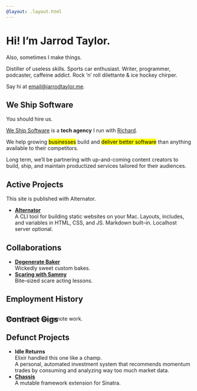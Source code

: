 ```yaml
---
@layout: .layout.html
---
```

# Hi! I’m Jarrod Taylor.

<aside>Also, sometimes I make things.</aside>

<p class="lede">
  Distiller of useless skills. Sports car enthusiast. Writer, programmer, podcaster,
  caffeine addict. Rock ’n’ roll dilettante & ice hockey chirper.
</p>

Say hi at [email@jarrodtaylor.me](mailto:email@jarrodtaylor.me).

## We Ship Software

<aside>You should hire us.</aside>

[We Ship Software](https://weshipsoftware.com) is a **tech agency** I run with
[Richard](https://richard.is).

We help growing <mark>businesses</mark> build and <mark>deliver better software</mark> than anything available
to their competitors.

Long term, we’ll be partnering with up-and-coming content creators to build, ship, and
maintain productized services tailored for their audiences.

## Active Projects

<aside>This site is published with Alternator.</aside>

- [**Alternator**](https://alternator.sh)<br />
  A CLI tool for building static websites on your Mac. Layouts, includes, and
  variables in HTML, CSS, and JS. Markdown built–in. Localhost server optional.

## Collaborations

- [**Degenerate Baker**](https://degeneratebaker.com)<br />
  Wickedly sweet custom bakes.
- [**Scaring with Sammy**](https://scaringwithsammy.com)<br />
  Bite–sized scare acting lessons.

## Employment History

<!-- @include .readme/employment-history/maris.html -->
<!-- @include .readme/employment-history/bequick.html -->
<!-- @include .readme/employment-history/mcna.html -->
<!-- @include .readme/employment-history/web-dev.html -->
<!-- @include .readme/employment-history/screen-sized.html -->
<!-- @include .readme/employment-history/city-slicking.html -->
<!-- @include .readme/employment-history/front-porch.html -->
<!-- @include .readme/employment-history/ekwipper.html -->
<!-- @include .readme/employment-history/web-designer.html -->

## Contract Gigs

<aside style="margin-top: -2.5rem;">Most of these are remote work.</aside>

<!-- @include .readme/contract-gigs/outlier.html -->
<!-- @include .readme/contract-gigs/fidelity.html -->
<!-- @include .readme/contract-gigs/prism.html -->
<!-- @include .readme/contract-gigs/landrum.html -->
<!-- @include .readme/contract-gigs/paychex.html -->
<!-- @include .readme/contract-gigs/idexx.html -->
<!-- @include .readme/contract-gigs/chewy.html -->
<!-- @include .readme/contract-gigs/syrinx.html -->
<!-- @include .readme/contract-gigs/tg2.html -->
<!-- @include .readme/contract-gigs/see-yourself-health.html -->
<!-- @include .readme/contract-gigs/sefas.html -->
<!-- @include .readme/contract-gigs/octoscope.html -->
<!-- @include .readme/contract-gigs/iron-mountain.html -->
<!-- @include .readme/contract-gigs/torch-metrics.html -->
<!-- @include .readme/contract-gigs/crowd-lending.html -->
<!-- @include .readme/contract-gigs/baupost.html -->
<!-- @include .readme/contract-gigs/cloudhealth.html -->
<!-- @include .readme/contract-gigs/tsd.html -->
<!-- @include .readme/contract-gigs/mirion.html -->
<!-- @include .readme/contract-gigs/smartbear.html -->
<!-- @include .readme/contract-gigs/uweave.html -->
<!-- @include .readme/contract-gigs/dentaquest.html -->
<!-- @include .readme/contract-gigs/mvps.html -->
<!-- @include .readme/contract-gigs/localytics.html -->
<!-- @include .readme/contract-gigs/conjur.html -->
<!-- @include .readme/contract-gigs/cumberland-farms.html -->
<!-- @include .readme/contract-gigs/paypal.html -->
<!-- @include .readme/contract-gigs/altman.html -->
<!-- @include .readme/contract-gigs/verizon.html -->
<!-- @include .readme/contract-gigs/arcadia.html -->

## Defunct Projects

- **Idle Returns**<br />
  <aside>Elixir handled this one like a champ.</aside>
  A personal, automated investment system that recommends momentum trades by consuming
  and analyzing way too much market data.
- [**Chassis**](https://rubygems.org/gems/sinatra-chassis)<br />
  A mutable framework extension for Sinatra.

